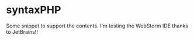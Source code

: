 # syntaxPHP
Some snippet to support the contents.
I'm testing the WebStorm IDE thanks to JetBrains!!
